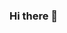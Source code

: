 ### Hi there 👋

<!--
**Abdullahtareq/Abdullahtareq** is a ✨ _special_ ✨ repository because its `README.md` (this file) appears on your GitHub profile.

Here are some ideas to get you started:

- 🔭 I’m a gammer and MIS student  ...
- 🌱 I’m interested in learning on how I learn programming and be so good and how to study well i :) ...
- 👯  my favorite hobby is play video games and play football and basketball and watch them.
- 🤔 I’m working on rise my grades to make my GPA higher ...

-->
